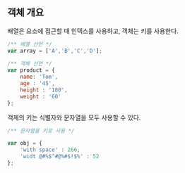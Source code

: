 ## 객체 개요

배열은 요소에 접근할 때 인덱스를 사용하고, 객체는 키를 사용한다.
```javascript 1.8
/** 배열 선언 */
var array = ['A','B','C','D'];
    
/** 객체 선언 */
var product = {
    name: 'Tom',
    age : '45',
    height : '180',
    weight : '60'
};
```

객제의 키는 식별자와 문자열을 모두 사용할 수 있다.

```javascript 1.8
/** 문자열을 키로 사용 */

var obj = {
    'with space' : 266,
    'widt @#%$^#@%#$!$%' : 52 
};
```
